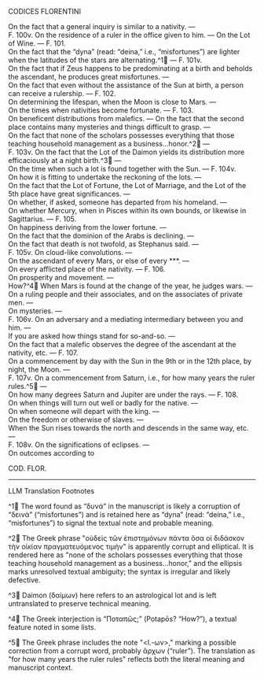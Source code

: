 CODICES FLORENTINI

On the fact that a general inquiry is similar to a nativity. —  
F. 100v. On the residence of a ruler in the office given to him. — On the Lot of Wine. — F. 101.  
On the fact that the “dyna” (read: “deina,” i.e., “misfortunes”) are lighter when the latitudes of the stars are alternating.^1🤖 — F. 101v.  
On the fact that if Zeus happens to be predominating at a birth and beholds the ascendant, he produces great misfortunes. —  
On the fact that even without the assistance of the Sun at birth, a person can receive a rulership. — F. 102.  
On determining the lifespan, when the Moon is close to Mars. —  
On the times when nativities become fortunate. — F. 103.  
On beneficent distributions from malefics. — On the fact that the second place contains many mysteries and things difficult to grasp. —  
On the fact that none of the scholars possesses everything that those teaching household management as a business...honor.^2🤖 —  
F. 103v. On the fact that the Lot of the Daimon yields its distribution more efficaciously at a night birth.^3🤖 —  
On the time when such a lot is found together with the Sun. — F. 104v.  
On how it is fitting to undertake the reckoning of the lots. —  
On the fact that the Lot of Fortune, the Lot of Marriage, and the Lot of the 5th place have great significances. —  
On whether, if asked, someone has departed from his homeland. —  
On whether Mercury, when in Pisces within its own bounds, or likewise in Sagittarius. — F. 105.  
On happiness deriving from the lower fortune. —  
On the fact that the dominion of the Arabs is declining. —  
On the fact that death is not twofold, as Stephanus said. —  
F. 105v. On cloud-like convolutions. —  
On the ascendant of every Mars, or else of every ***. —  
On every afflicted place of the nativity. — F. 106.  
On prosperity and movement. —  
How?^4🤖 When Mars is found at the change of the year, he judges wars. —  
On a ruling people and their associates, and on the associates of private men. —  
On mysteries. —  
F. 106v. On an adversary and a mediating intermediary between you and him. —  
If you are asked how things stand for so-and-so. —  
On the fact that a malefic observes the degree of the ascendant at the nativity, etc. — F. 107.  
On a commencement by day with the Sun in the 9th or in the 12th place, by night, the Moon. —  
F. 107v. On a commencement from Saturn, i.e., for how many years the ruler rules.^5🤖 —  
On how many degrees Saturn and Jupiter are under the rays. — F. 108.  
On when things will turn out well or badly for the native. —  
On when someone will depart with the king. —  
On the freedom or otherwise of slaves. —  
When the Sun rises towards the north and descends in the same way, etc. —  
F. 108v. On the significations of eclipses. —  
On outcomes according to

COD. FLOR.

---

LLM Translation Footnotes

^1🤖 The word found as “δυνά” in the manuscript is likely a corruption of “δεινά” (“misfortunes”) and is retained here as “dyna” (read: “deina,” i.e., “misfortunes”) to signal the textual note and probable meaning.

^2🤖 The Greek phrase "οὐδεὶς τῶν ἐπιστημόνων πάντα ὅσα οἱ διδάσκον <sic> τὴν οἰκίαν πραγματευόμενος τιμὴν" is apparently corrupt and elliptical. It is rendered here as "none of the scholars possesses everything that those teaching household management as a business...honor," and the ellipsis marks unresolved textual ambiguity; the syntax is irregular and likely defective.

^3🤖 Daimon (δαίμων) here refers to an astrological lot and is left untranslated to preserve technical meaning.

^4🤖 The Greek interjection is “Ποταπῶς;” (Potapōs? “How?”), a textual feature noted in some lists.

^5🤖 The Greek phrase includes the note "<l.-ων>," marking a possible correction from a corrupt word, probably ἄρχων (“ruler”). The translation as "for how many years the ruler rules" reflects both the literal meaning and manuscript context.